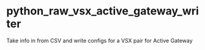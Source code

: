 # python_raw_vsx_active_gateway_writer

Take info in from CSV and write configs for a VSX pair for Active Gateway